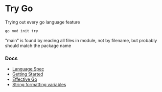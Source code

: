 Try Go
======

Trying out every go language feature

```sh
go mod init try
```

"main" is found by reading all files in module, not by filename, but probably should match the package name

### Docs
- [Language Spec](https://go.dev/ref/spec)
- [Getting Started](https://go.dev/doc/code)
- [Effective Go](https://go.dev/doc/effective_go)
- [String formatting variables](https://pkg.go.dev/fmt)

